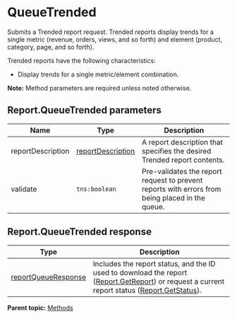 # QueueTrended

Submits a Trended report request. Trended reports display trends for a single metric \(revenue, orders, views, and so forth\) and element \(product, category, page, and so forth\).

Trended reports have the following characteristics:

-   Display trends for a single metric/element combination.

**Note:** Method parameters are required unless noted otherwise.

## Report.QueueTrended parameters

|Name|Type|Description|
|----|----|-----------|
|reportDescription |[reportDescription](../data_types/r_reportDescription.md#) | A report description that specifies the desired Trended report contents. |
|validate |`tns:boolean` |Pre-validates the report request to prevent reports with errors from being placed in the queue.|

## Report.QueueTrended response

|Type|Description|
|----|-----------|
|[reportQueueResponse](../data_types/r_reportQueueResponse.md#) | Includes the report status, and the ID used to download the report \([Report.GetReport](r_getReport.md#)\) or request a current report status \([Report.GetStatus](r_getStatus.md#)\). |

**Parent topic:** [Methods](../methods/c_reporting_methods.md)

